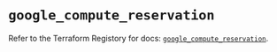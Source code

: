 # `google_compute_reservation`

Refer to the Terraform Registory for docs: [`google_compute_reservation`](https://registry.terraform.io/providers/hashicorp/google-beta/5.1.0/docs/resources/google_compute_reservation).
